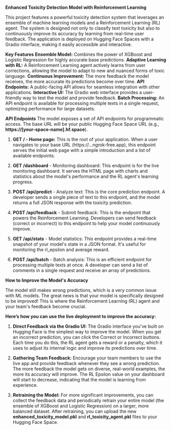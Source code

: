 **Enhanced Toxicity Detection Model with Reinforcement Learning**

This project features a powerful toxicity detection system that leverages an ensemble of machine learning models and a Reinforcement Learning (RL) agent. The system is designed not only to classify text toxicity but also to continuously improve its accuracy by learning from real-time user feedback.
The application is deployed on Hugging Face Spaces with a Gradio interface, making it easily accessible and interactive.

**Key Features**
**Ensemble Model:** Combines the power of XGBoost and Logistic Regression for highly accurate base predictions.
**Adaptive Learning with RL:** A Reinforcement Learning agent actively learns from user corrections, allowing the model to adapt to new and nuanced forms of toxic language.
**Continuous Improvement:** The more feedback the model receives, the more accurate its predictions become over time.
**API Endpoints:** A public-facing API allows for seamless integration with other applications.
**Interactive UI:** The Gradio web interface provides a user-friendly way to test the model and provide feedback.
**Batch Processing:** An API endpoint is available for processing multiple texts in a single request, optimizing performance for large datasets.

**API Endpoints**
The model exposes a set of API endpoints for programmatic access. 
The base URL will be your public Hugging Face Space URL (e.g., **https://[your-space-name].hf.space**).

1) **GET / - Home page:** This is the root of your application. When a user navigates to your base URL (https://...ngrok-free.app), this endpoint serves the initial web page with a simple introduction and a list of available endpoints.

2) **GET /dashboard** - Monitoring dashboard: This endpoint is for the live monitoring dashboard. It serves the HTML page with charts and statistics about the model's performance and the RL agent's learning progress.

3) **POST /api/predict** - Analyze text: This is the core prediction endpoint. A developer sends a single piece of text to this endpoint, and the model returns a full JSON response with the toxicity prediction.

4) **POST /api/feedback** - Submit feedback: This is the endpoint that powers the Reinforcement Learning. Developers can send feedback (correct or incorrect) to this endpoint to help your model continuously improve.

5) **GET /api/stats** - Model statistics: This endpoint provides a real-time snapshot of your model's state in a JSON format. It's useful for monitoring the rl_epsilon and average reward.

6) **POST /api/batch** - Batch analysis: This is an efficient endpoint for processing multiple texts at once. A developer can send a list of comments in a single request and receive an array of predictions.

**How to Improve the Model's Accuracy**

The model still makes wrong predictions, which is a very common issue with ML models. The great news is that your model is specifically designed to be improved! This is where the Reinforcement Learning (RL) agent and your team's feedback become crucial.

**Here’s how you can use the live deployment to improve the accuracy:**

1) **Direct Feedback via the Gradio UI:** The Gradio interface you've built on Hugging Face is the simplest way to improve the model. When you get an incorrect prediction, you can click the Correct or Incorrect buttons. Each time you do this, the RL agent gets a reward or a penalty, which it uses to adjust its internal logic and improve its predictions over time.

2) **Gathering Team Feedback:** Encourage your team members to use the live app and provide feedback whenever they see a wrong prediction. The more feedback the model gets on diverse, real-world examples, the more its accuracy will improve. The RL Epsilon value on your dashboard will start to decrease, indicating that the model is learning from experience.

3) **Retraining the Model:** For more significant improvements, you can collect the feedback data and periodically retrain your entire model (the ensemble of XGBoost and Logistic Regression) on a larger, more balanced dataset. After retraining, you can upload the new **enhanced_toxicity_model.pkl** and **rl_toxicity_agent.pkl** files to your Hugging Face Space.
